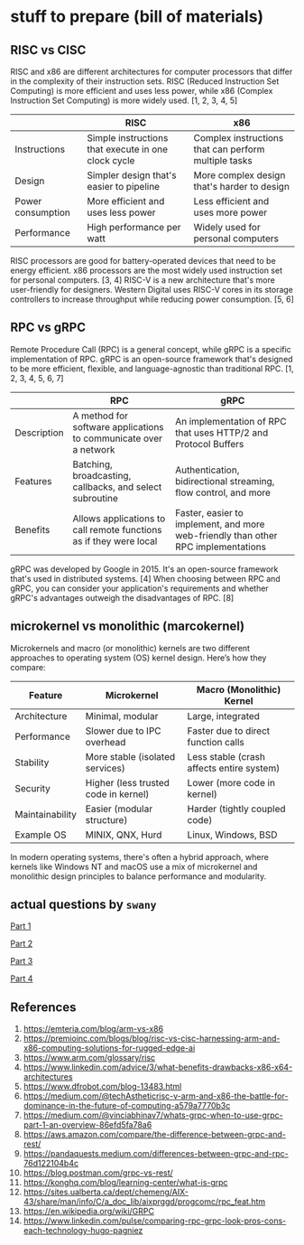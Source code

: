 # stuff to prepare (bill of materials)

## RISC vs CISC

RISC and x86 are different architectures for computer processors that differ in the complexity of their instruction sets. RISC (Reduced Instruction Set Computing) is more efficient and uses less power, while x86 (Complex Instruction Set Computing) is more widely used. [1, 2, 3, 4, 5]

|  | RISC | x86  |
| --- | --- | --- |
| Instructions | Simple instructions that execute in one clock cycle | Complex instructions that can perform multiple tasks  |
| Design | Simpler design that's easier to pipeline | More complex design that's harder to design  |
| Power consumption | More efficient and uses less power | Less efficient and uses more power  |
| Performance | High performance per watt | Widely used for personal computers  |

RISC processors are good for battery-operated devices that need to be energy efficient. x86 processors are the most widely used instruction set for personal computers. [3, 4]
RISC-V is a new architecture that's more user-friendly for designers. Western Digital uses RISC-V cores in its storage controllers to increase throughput while reducing power consumption. [5, 6]

## RPC vs gRPC

Remote Procedure Call (RPC) is a general concept, while gRPC is a specific implementation of RPC. gRPC is an open-source framework that's designed to be more efficient, flexible, and language-agnostic than traditional RPC. [1, 2, 3, 4, 5, 6, 7]

|  | RPC | gRPC  |
| --- | --- | --- |
| Description | A method for software applications to communicate over a network | An implementation of RPC that uses HTTP/2 and Protocol Buffers  |
| Features | Batching, broadcasting, callbacks, and select subroutine | Authentication, bidirectional streaming, flow control, and more  |
| Benefits | Allows applications to call remote functions as if they were local | Faster, easier to implement, and more web-friendly than other RPC implementations  |

gRPC was developed by Google in 2015. It's an open-source framework that's used in distributed systems. [4]
When choosing between RPC and gRPC, you can consider your application's requirements and whether gRPC's advantages outweigh the disadvantages of RPC. [8]

## microkernel vs monolithic (marcokernel)

Microkernels and macro (or monolithic) kernels are two different approaches to operating system (OS) kernel design. Here’s how they compare:

<!-- ### Key Differences Summary -->

| Feature           | Microkernel                      | Macro (Monolithic) Kernel                |
|------------------|---------------------------------|----------------------------------          |
| Architecture     | Minimal, modular                 | Large, integrated                         |
| Performance      | Slower due to IPC overhead       | Faster due to direct function calls       |
| Stability        | More stable (isolated services)  | Less stable (crash affects entire system) |
| Security         | Higher (less trusted code in kernel) | Lower (more code in kernel)           |
| Maintainability  | Easier (modular structure)        | Harder (tightly coupled code)            |
| Example OS       | MINIX, QNX, Hurd                  | Linux, Windows, BSD                      |

<!-- --- -->

In modern operating systems, there's often a hybrid approach, where kernels like Windows NT and macOS use a mix of microkernel and monolithic design principles to balance performance and modularity.

## actual questions by `swany`

[Part 1](part-1.md)

[Part 2](part-1.md)

[Part 3](part-1.md)

[Part 4](part-1.md)

## References

1. <https://emteria.com/blog/arm-vs-x86>
2. <https://premioinc.com/blogs/blog/risc-vs-cisc-harnessing-arm-and-x86-computing-solutions-for-rugged-edge-ai>
3. <https://www.arm.com/glossary/risc>
4. <https://www.linkedin.com/advice/3/what-benefits-drawbacks-x86-x64-architectures>
5. <https://www.dfrobot.com/blog-13483.html>
6. <https://medium.com/@techAstheticrisc-v-arm-and-x86-the-battle-for-dominance-in-the-future-of-computing-a579a7770b3c>
7. <https://medium.com/@vinciabhinav7/whats-grpc-when-to-use-grpc-part-1-an-overview-86efd5fa78a6>
8. <https://aws.amazon.com/compare/the-difference-between-grpc-and-rest/>
9. <https://pandaquests.medium.com/differences-between-grpc-and-rpc-76d122104b4c>
10. <https://blog.postman.com/grpc-vs-rest/>
11. <https://konghq.com/blog/learning-center/what-is-grpc>
12. <https://sites.ualberta.ca/dept/chemeng/AIX-43/share/man/info/C/a_doc_lib/aixprggd/progcomc/rpc_feat.htm>
13. <https://en.wikipedia.org/wiki/GRPC>
14. <https://www.linkedin.com/pulse/comparing-rpc-grpc-look-pros-cons-each-technology-hugo-pagniez>
